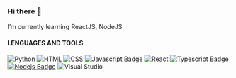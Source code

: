 ### Hi there 👋

<!--
**MikeVitamina/MikeVitamina** is a ✨ _special_ ✨ repository because its `README.md` (this file) appears on your GitHub profile.

Here are some ideas to get you started:

- 🔭 I’m currently working on ...
- 🌱 I’m currently learning ...
- 👯 I’m looking to collaborate on ...
- 🤔 I’m looking for help with ...
- 💬 Ask me about ...
- 📫 How to reach me: ...
- 😄 Pronouns: ...
- ⚡ Fun fact: ...
-->
I’m currently learning ReactJS, NodeJS

#### LENGUAGES AND TOOLS


[![Python](https://img.shields.io/badge/Python-3776AB?style=for-the-badge&logo=python&logoColor=white)](#) [![HTML](https://img.shields.io/badge/HTML5-E34F26?style=for-the-badge&logo=html5&logoColor=white)](#) [![CSS](https://img.shields.io/badge/CSS-239120?&style=for-the-badge&logo=css3&logoColor=white)](#) [![Javascript Badge](https://img.shields.io/badge/JavaScript-F7DF1E?style=for-the-badge&logo=javascript&logoColor=black)](#) ![React](https://img.shields.io/badge/react-%2320232a.svg?style=for-the-badge&logo=react&logoColor=%2361DAFB) [![Typescript Badge](https://img.shields.io/badge/TypeScript-007ACC?style=for-the-badge&logo=typescript&logoColor=white)](#) [![Nodejs Badge](https://img.shields.io/badge/-Nodejs-3C873A?style=for-the-badge&labelColor=black&logo=node.js&logoColor=3C873A)](#) ![Visual Studio](https://img.shields.io/badge/VisualStudio-5C2D91.svg?style=for-the-badge&logo=visual-studio&logoColor=white)

